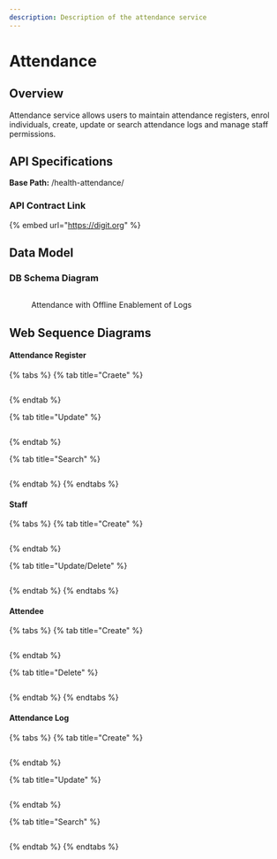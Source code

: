 ```yaml
---
description: Description of the attendance service
---
```


# Attendance

## Overview

Attendance service allows users to maintain attendance registers, enrol individuals, create, update or search attendance logs and manage staff permissions.

## API Specifications

**Base Path:** /health-attendance/

### API Contract Link

{% embed url="https://digit.org" %}

## Data Model

### DB Schema Diagram

<figure><img src="../../../../.gitbook/assets/attendance (1).png" alt=""><figcaption><p>Attendance with Offline Enablement of Logs</p></figcaption></figure>

## Web Sequence Diagrams

#### Attendance Register

{% tabs %}
{% tab title="Craete" %}
<figure><img src="../../../../.gitbook/assets/Screenshot 2024-03-04 at 11.54.15 AM.png" alt=""><figcaption></figcaption></figure>
{% endtab %}

{% tab title="Update" %}
<figure><img src="../../../../.gitbook/assets/Screenshot 2024-03-04 at 11.56.34 AM.png" alt=""><figcaption></figcaption></figure>
{% endtab %}

{% tab title="Search" %}
<figure><img src="../../../../.gitbook/assets/Screenshot 2024-03-04 at 11.57.03 AM.png" alt=""><figcaption></figcaption></figure>
{% endtab %}
{% endtabs %}

#### Staff

{% tabs %}
{% tab title="Create" %}
<figure><img src="../../../../.gitbook/assets/Screenshot 2024-03-04 at 11.58.15 AM.png" alt=""><figcaption></figcaption></figure>
{% endtab %}

{% tab title="Update/Delete" %}
<figure><img src="../../../../.gitbook/assets/Screenshot 2024-03-04 at 11.58.48 AM.png" alt=""><figcaption></figcaption></figure>
{% endtab %}
{% endtabs %}

#### Attendee

{% tabs %}
{% tab title="Create" %}
<figure><img src="../../../../.gitbook/assets/Screenshot 2024-03-04 at 12.00.02 PM.png" alt=""><figcaption></figcaption></figure>
{% endtab %}

{% tab title="Delete" %}
<figure><img src="../../../../.gitbook/assets/Screenshot 2024-03-04 at 12.00.39 PM.png" alt=""><figcaption></figcaption></figure>
{% endtab %}
{% endtabs %}

#### Attendance Log

{% tabs %}
{% tab title="Create" %}
<figure><img src="../../../../.gitbook/assets/Screenshot 2024-03-04 at 12.01.41 PM.png" alt=""><figcaption></figcaption></figure>
{% endtab %}

{% tab title="Update" %}
<figure><img src="../../../../.gitbook/assets/Screenshot 2024-03-04 at 12.02.11 PM.png" alt=""><figcaption></figcaption></figure>
{% endtab %}

{% tab title="Search" %}
<figure><img src="../../../../.gitbook/assets/Screenshot 2024-03-04 at 12.02.50 PM.png" alt=""><figcaption></figcaption></figure>
{% endtab %}
{% endtabs %}
